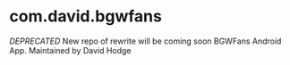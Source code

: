com.david.bgwfans
=================
*DEPRECATED*
New repo of rewrite will be coming soon
BGWFans Android App. Maintained by David Hodge
